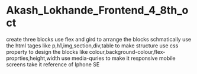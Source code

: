 # Akash_Lokhande_Frontend_4_8th_oct
create three blocks 
use flex and gird to arrange the blocks schmatically
use the html tages like p,h1,img,section,div,table to make structure
use css property to design the blocks like colour,background-colour,flex-proprties,height,width
use media-quries to make it responsive mobile screens take it reference of Iphone SE
